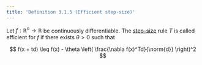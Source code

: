 ```yaml
---
title: 'Definition 3.1.5 (Efficient step-size)'
---
```


Let $f:{\mathbb R}^n\to{\mathbb R}$ be continuously differentiable.
The [step-size](#step-size-rule) rule $T$ is called efficient for $f$
if there exists $\theta > 0$ such that

$$
f(x + td)
\leq
f(x) - \theta
\left(
\frac{\nabla f(x)^Td}{\norm{d}}
\right)^2
$$
